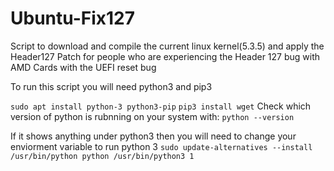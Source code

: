# Ubuntu-Fix127

Script to download and compile the current linux kernel(5.3.5) and apply the Header127 Patch for people who are experiencing the Header 127 bug with AMD Cards with the UEFI reset bug 

To run this script you will need python3 and pip3

``` sudo apt install python-3 python3-pip ```
``` pip3 install wget ```
Check which version of python is rubnning on your system with:
``` python --version ```

If it shows anything under python3 then you will need to change your enviorment variable to run python 3
``` sudo update-alternatives --install /usr/bin/python python /usr/bin/python3 1 ```
